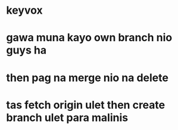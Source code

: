 # keyvox

# gawa muna kayo own branch nio guys ha

# then pag na merge nio na delete

# tas fetch origin ulet then create branch ulet para malinis
